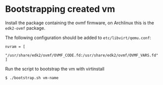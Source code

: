 # Bootstrapping created vm

Install the package containing the ovmf firmware, on Archlinux this is the `edk2-ovmf` package.

The following configuration should be added to `etc/libvirt/qemu.conf`:

```
nvram = [
   "/usr/share/edk2/ovmf/OVMF_CODE.fd:/usr/share/edk2/ovmf/OVMF_VARS.fd"
]
```

Run the script to bootstrap the vm with virtinstall

```
$ ./bootstrap.sh vm-name
